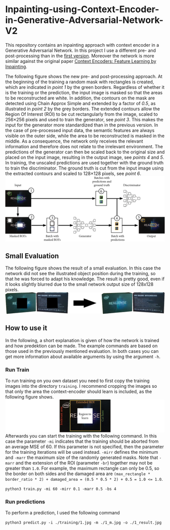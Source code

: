 # Inpainting-using-Context-Encoder-in-Generative-Adversarial-Network-V2
This repository contains an inpainting approach with context encoder in a Generative Adversarial Network.
In this project I use a different pre- and post-processing than in the [first version](https://github.com/StevenCyb/Inpainting-using-Context-Encoder-in-Generative-Adversarial-Network).
Moreover the network is more similar against the original paper [Context Encoders: Feature Learning by Inpainting](https://arxiv.org/abs/1604.07379).

The following figure shows the new pre- and post-processing approach.
At the beginning of the training a random mask with rectangles is created, which are indicated in *point 1* by the green borders. 
Regardless of whether it is the training or the prediction, the input image is masked so that the areas to be reconstructed are white. 
In addition, the contours on the mask are detected using Chain Approx Simple and extended by a factor of *0.5*, as illustrated in *point 2* by the grey borders.
The extended contours allow the Region Of Interest (ROI) to be cut rectangularly from the image, scaled to 256×256 pixels and used to train the generator, see *point 3*.
This makes the input for the generator more standardized than in the previous version.
In the case of pre-processed input data, the semantic features are always visible on the outer side, while the area to be reconstructed is masked in the middle. 
As a consequence, the network only receives the relevant information and therefore does not relate to the irrelevant environment.
The predictions of the generator can then be scaled back to the original size and placed on the input image, resulting in the output image, see *points 4* and *5*.
In training, the unscaled predictions are used together with the ground truth to train the discriminator.
The ground truth is cut from the input image using the extracted contours and scaled to 128×128 pixels, see *point 6*. 
![Overview](/media/overview.png)
## Small Evaluation
The following figure shows the result of a small evaluation. In this case the network did not see the illustrated object position during the training, so that he was forced to adapt his knowledge.
The result is pretty good, even if it looks slightly blurred due to the small network output size of 128x128 pixels.
![Evaluation-Example](/media/example_results.png)
## How to use it
In the following, a short explanation is given of how the network is trained and how predektion can be made.
The example commands are based on those used in the previously mentioned evaluation.
In both cases you can get more information about available arguments by using the argument `-h`.
### Run Train
To run training on you own dataset you need to first copy the training images into the directory `training`.
I recommend cropping the images so that only the area the context-encoder should learn is included, as the following figure shows.
![Perfect-Cut](/media/perfect_cut.png)
Afterwards you can start the training with the following command. In this case the parameter `-mi` indicates that the training should be aborted from an average MSE of 60. If this parameter is not specified, then the parameter for the training iterations will be used instead.
`-mirr` defines the minimum and `-marr` the maximum size of the randomly generated masks. Note that `-marr` and the extension of the ROI (parameter `-br`) together may not be greater than `1.0`. 
For example, the maximum rectangle can only be 0.5, so the border on both sides and the damaged area are `(max_rectangle * border_ratio * 2) + damaged_area = (0.5 * 0.5 * 2) + 0.5 = 1.0 <= 1.0`.
```
python3 train.py -mi 60 -mirr 0.1 -marr 0.5 -bs 4
```
### Run predictions
To perform a prediction, I used the following command
```
python3 predict.py -i ./training/1.jpg -m ./1_m.jpg -o ./1_result.jpg
```
